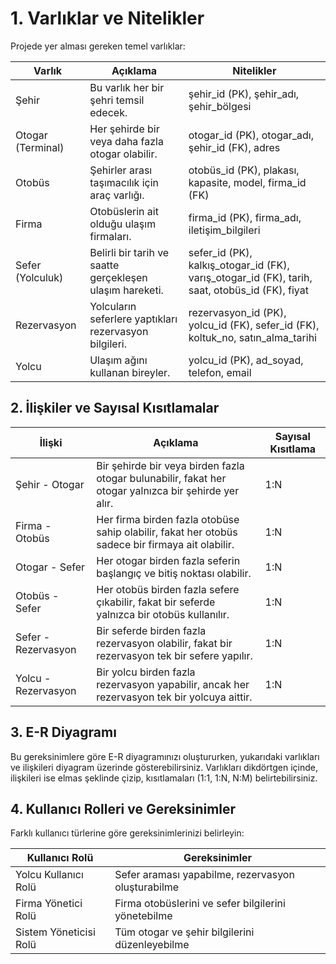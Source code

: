 # 1. Varlıklar ve Nitelikler

Projede yer alması gereken temel varlıklar:

| Varlık          | Açıklama                                       | Nitelikler                                                    |
|-----------------|------------------------------------------------|---------------------------------------------------------------|
| Şehir           | Bu varlık her bir şehri temsil edecek.         | şehir_id (PK), şehir_adı, şehir_bölgesi                       |
| Otogar (Terminal) | Her şehirde bir veya daha fazla otogar olabilir. | otogar_id (PK), otogar_adı, şehir_id (FK), adres           |
| Otobüs          | Şehirler arası taşımacılık için araç varlığı.  | otobüs_id (PK), plakası, kapasite, model, firma_id (FK)       |
| Firma           | Otobüslerin ait olduğu ulaşım firmaları.       | firma_id (PK), firma_adı, iletişim_bilgileri                  |
| Sefer (Yolculuk) | Belirli bir tarih ve saatte gerçekleşen ulaşım hareketi. | sefer_id (PK), kalkış_otogar_id (FK), varış_otogar_id (FK), tarih, saat, otobüs_id (FK), fiyat |
| Rezervasyon     | Yolcuların seferlere yaptıkları rezervasyon bilgileri. | rezervasyon_id (PK), yolcu_id (FK), sefer_id (FK), koltuk_no, satın_alma_tarihi |
| Yolcu           | Ulaşım ağını kullanan bireyler.               | yolcu_id (PK), ad_soyad, telefon, email                       |

## 2. İlişkiler ve Sayısal Kısıtlamalar

| İlişki           | Açıklama                                                                                              | Sayısal Kısıtlama |
|------------------|-------------------------------------------------------------------------------------------------------|--------------------|
| Şehir - Otogar   | Bir şehirde bir veya birden fazla otogar bulunabilir, fakat her otogar yalnızca bir şehirde yer alır. | 1:N               |
| Firma - Otobüs   | Her firma birden fazla otobüse sahip olabilir, fakat her otobüs sadece bir firmaya ait olabilir.      | 1:N               |
| Otogar - Sefer   | Her otogar birden fazla seferin başlangıç ve bitiş noktası olabilir.                                  | 1:N               |
| Otobüs - Sefer   | Her otobüs birden fazla sefere çıkabilir, fakat bir seferde yalnızca bir otobüs kullanılır.           | 1:N               |
| Sefer - Rezervasyon | Bir seferde birden fazla rezervasyon olabilir, fakat bir rezervasyon tek bir sefere yapılır.        | 1:N               |
| Yolcu - Rezervasyon | Bir yolcu birden fazla rezervasyon yapabilir, ancak her rezervasyon tek bir yolcuya aittir.         | 1:N               |

## 3. E-R Diyagramı

Bu gereksinimlere göre E-R diyagramınızı oluştururken, yukarıdaki varlıkları ve ilişkileri diyagram üzerinde gösterebilirsiniz. Varlıkları dikdörtgen içinde, ilişkileri ise elmas şeklinde çizip, kısıtlamaları (1:1, 1:N, N:M) belirtebilirsiniz.

## 4. Kullanıcı Rolleri ve Gereksinimler

Farklı kullanıcı türlerine göre gereksinimlerinizi belirleyin:

| Kullanıcı Rolü       | Gereksinimler                                              |
|----------------------|------------------------------------------------------------|
| Yolcu Kullanıcı Rolü | Sefer araması yapabilme, rezervasyon oluşturabilme         |
| Firma Yönetici Rolü  | Firma otobüslerini ve sefer bilgilerini yönetebilme        |
| Sistem Yöneticisi Rolü | Tüm otogar ve şehir bilgilerini düzenleyebilme          |
